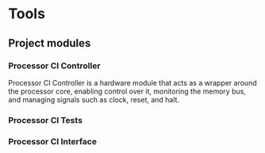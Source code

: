 # Tools

## Project modules

### Processor CI Controller

Processor CI Controller is a hardware module that acts as a wrapper around the processor core, enabling control over it, monitoring the memory bus, and managing signals such as clock, reset, and halt.

### Processor CI Tests

### Processor CI Interface